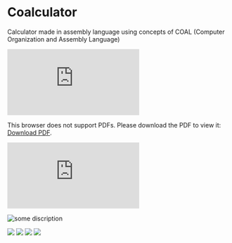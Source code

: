 # Coalculator
Calculator made in assembly language using concepts of COAL (Computer Organization and Assembly Language)

<!-- <iframe
    src="https://drive.google.com/viewerng/viewer?embedded=true&url=http://infolab.stanford.edu/pub/papers/google.pdf#toolbar=0&scrollbar=0"
    frameBorder="0"
    scrolling="auto"
    height="100%"
    width="100%"
></iframe> -->

<object data="https://drive.google.com/viewerng/viewer?embedded=true&url=http://infolab.stanford.edu/pub/papers/google.pdf#toolbar=0&scrollbar=0" type="application/pdf" width="700px" height="700px">
    <embed src="https://drive.google.com/viewerng/viewer?embedded=true&url=http://infolab.stanford.edu/pub/papers/google.pdf#toolbar=0&scrollbar=0">
        <p>
            This browser does not support PDFs. Please download the PDF to view it: 
            <a href="https://drive.google.com/viewerng/viewer?embedded=true&url=http://infolab.stanford.edu/pub/papers/google.pdf#toolbar=0&scrollbar=0">Download PDF</a>.
        </p>
    </embed>
</object>

<embed src="https://drive.google.com/viewerng/viewer?embedded=true&url=http://infolab.stanford.edu/pub/papers/google.pdf" type="application/pdf">
<object data="https://drive.google.com/viewerng/viewer?embedded=true&url=http://infolab.stanford.edu/pub/papers/google.pdf" type="application/pdf" width="100%"> 
</object>

![some discription](https://drive.google.com/viewerng/viewer?embedded=true&url=http://infolab.stanford.edu/pub/papers/google.pdf "some discription")

<image src="Project_Report.pdf"/>
<image src="/Project_Report.pdf"/>
<image src="./Project_Report.pdf"/>
<image src=".Project_Report.pdf"/>

<div class="pdf-container" data-file="Project_Report.pdf" data-bcmap-dir="//viewscreen.githubusercontent.com/static/pdf" data-pdf-worker-js-path="/static/assets/pdf.worker-54b81a9329bebf31b625.js"><canvas class="pdf-page" data-page="0" height="2588" width="2000"></canvas><canvas class="pdf-page" data-page="1" height="2588" width="2000"></canvas><canvas class="pdf-page" data-page="2" height="2588" width="2000"></canvas><canvas class="pdf-page" data-page="3" height="2588" width="2000"></canvas><canvas class="pdf-page" data-page="4" height="2588" width="2000"></canvas></div>